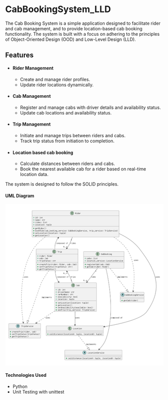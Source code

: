 # CabBookingSystem_LLD
The Cab Booking System is a simple application designed to facilitate rider and cab management, and to provide location-based cab booking functionality. The system is built with a focus on adhering to the principles of Object-Oriented Design (OOD) and Low-Level Design (LLD).

## Features
- #### Rider Management
  * Create and manage rider profiles.
  * Update rider locations dynamically.
  
- #### Cab Management
    * Register and manage cabs with driver details and availability status.
    * Update cab locations and availability status.

- #### Trip Management
    * Initiate and manage trips between riders and cabs.
    * Track trip status from initiation to completion.
- #### Location based cab booking
    * Calculate distances between riders and cabs.
    * Book the nearest available cab for a rider based on real-time location data.
  
The system is designed to follow the SOLID principles.

#### UML Diagram
![CabBooking.jpeg](uml%2FCabBooking.jpeg)

#### Technologies Used
- Python
- Unit Testing with unittest
